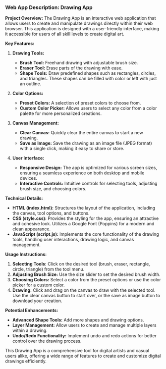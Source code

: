 ### Web App Description: Drawing App

**Project Overview:**
The Drawing App is an interactive web application that allows users to create and manipulate drawings directly within their web browser. This application is designed with a user-friendly interface, making it accessible for users of all skill levels to create digital art.

**Key Features:**

1. **Drawing Tools:**
   - **Brush Tool:** Freehand drawing with adjustable brush size.
   - **Eraser Tool:** Erase parts of the drawing with ease.
   - **Shape Tools:** Draw predefined shapes such as rectangles, circles, and triangles. These shapes can be filled with color or left with just an outline.

2. **Color Options:**
   - **Preset Colors:** A selection of preset colors to choose from.
   - **Custom Color Picker:** Allows users to select any color from a color palette for more personalized creations.

3. **Canvas Management:**
   - **Clear Canvas:** Quickly clear the entire canvas to start a new drawing.
   - **Save as Image:** Save the drawing as an image file (JPEG format) with a single click, making it easy to share or store.

4. **User Interface:**
   - **Responsive Design:** The app is optimized for various screen sizes, ensuring a seamless experience on both desktop and mobile devices.
   - **Interactive Controls:** Intuitive controls for selecting tools, adjusting brush size, and choosing colors.

**Technical Details:**
- **HTML (index.html):** Structures the layout of the application, including the canvas, tool options, and buttons.
- **CSS (style.css):** Provides the styling for the app, ensuring an attractive and cohesive look. Utilizes a Google Font (Poppins) for a modern and clean appearance.
- **JavaScript (script.js):** Implements the core functionality of the drawing tools, handling user interactions, drawing logic, and canvas management.

**Usage Instructions:**
1. **Selecting Tools:** Click on the desired tool (brush, eraser, rectangle, circle, triangle) from the tool menu.
2. **Adjusting Brush Size:** Use the size slider to set the desired brush width.
3. **Choosing Colors:** Select a color from the preset options or use the color picker for a custom color.
4. **Drawing:** Click and drag on the canvas to draw with the selected tool. Use the clear canvas button to start over, or the save as image button to download your creation.

**Potential Enhancements:**
- **Advanced Shape Tools:** Add more shapes and drawing options.
- **Layer Management:** Allow users to create and manage multiple layers within a drawing.
- **Undo/Redo Functionality:** Implement undo and redo actions for better control over the drawing process.

This Drawing App is a comprehensive tool for digital artists and casual users alike, offering a wide range of features to create and customize digital drawings efficiently.
